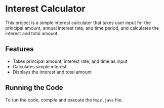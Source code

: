 # Interest Calculator

This project is a simple interest calculator that takes user input for the principal amount, annual interest rate, and time period, and calculates the interest and total amount.

## Features

- Takes principal amount, interest rate, and time as input
- Calculates simple interest
- Displays the interest and total amount

## Running the Code

To run the code, compile and execute the `Main.java` file.
